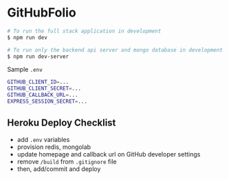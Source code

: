 # GitHubFolio

```sh
# To run the full stack application in development
$ npm run dev

# To run only the backend api server and mongo database in development
$ npm run dev-server
```

Sample `.env`

```sh
GITHUB_CLIENT_ID=...
GITHUB_CLIENT_SECRET=...
GITHUB_CALLBACK_URL=...
EXPRESS_SESSION_SECRET=...
```

## Heroku Deploy Checklist

* add `.env` variables
* provision redis, mongolab
* update homepage and callback url on GitHub developer settings
* remove `/build` from `.gitignore` file
* then, add/commit and deploy